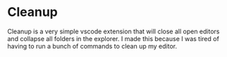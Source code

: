 # Cleanup

Cleanup is a very simple vscode extension that will close all open editors and
collapse all folders in the explorer. I made this because I was tired of
having to run a bunch of commands to clean up my editor.
